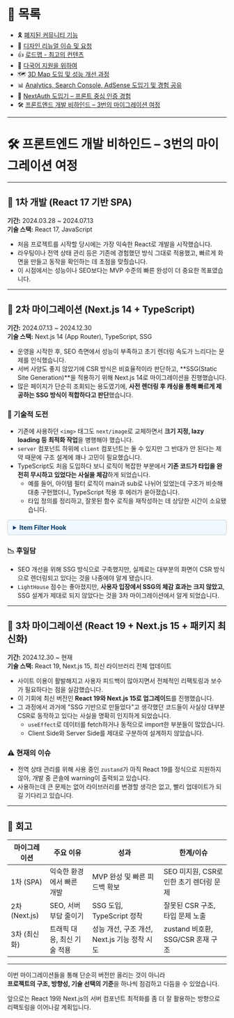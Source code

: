 # 📂 목록

- 🎗️ [폐지된 커뮤니티 기능](./community.md)
- 🎨 [디자인 리뉴얼 이슈 및 요청](./design.md)
- 👍 [로드맵 - 최고의 컨텐츠](./roadmap.md)
- 🍱 [다국어 지원을 위하여](./i18n.md)
- 🗺️ [3D Map 도입 및 성능 개선 과정](./3dmap.md)
- 📊 [Analytics, Search Console, AdSense 도입기 및 경험 공유](./google.md)
- 🔐 [NextAuth 도입기 – 프론트 중심 인증 경험](./auth.md)
- 🛠️ [프론트엔드 개발 비하인드 – 3번의 마이그레이션 여정](./migration.md)

---

# 🛠️ 프론트엔드 개발 비하인드 – 3번의 마이그레이션 여정

---

## 🚀 1차 개발 (React 17 기반 SPA)

**기간:** 2024.03.28 ~ 2024.07.13  
**기술 스택:** React 17, JavaScript

- 처음 프로젝트를 시작할 당시에는 가장 익숙한 React로 개발을 시작했습니다.
- 라우팅이나 전역 상태 관리 등은 기존에 경험했던 방식 그대로 적용했고, 빠르게 화면을 만들고 동작을 확인하는 데 초점을 맞췄습니다.
- 이 시점에서는 성능이나 SEO보다는 MVP 수준의 빠른 완성이 더 중요한 목표였습니다.

---

## 🔄 2차 마이그레이션 (Next.js 14 + TypeScript)

**기간:** 2024.07.13 ~ 2024.12.30  
**기술 스택:** Next.js 14 (App Router), TypeScript, SSG

- 운영을 시작한 후, SEO 측면에서 성능이 부족하고 초기 렌더링 속도가 느리다는 문제를 인식했습니다.
- 서버 사양도 좋지 않았기에 CSR 방식은 비효율적이라 판단하고, **SSG(Static Site Generation)**을 적용하기 위해 Next.js 14로 마이그레이션을 진행했습니다.
- 많은 페이지가 단순히 조회되는 용도였기에, **사전 렌더링 후 캐싱을 통해 빠르게 제공하는 SSG 방식이 적합하다고 판단**했습니다.

### 🧱 기술적 도전

- 기존에 사용하던 `<img>` 태그도 `next/image`로 교체하면서 **크기 지정, lazy loading 등 최적화 작업**을 병행해야 했습니다.
- `server` 컴포넌트 하위에 `client` 컴포넌트는 둘 수 있지만 그 반대가 안 된다는 제약 때문에 구조 설계에 꽤나 고민이 필요했습니다.
- TypeScript도 처음 도입하다 보니 로직이 복잡한 부분에서 **기존 코드가 타입을 완전히 무시하고 있었다는 사실을 체감**하게 되었습니다.
  - 예를 들어, 아이템 필터 로직이 main과 sub로 나뉘어 있었는데 구조가 비슷해 대충 구현했더니, TypeScript 적용 후 에러가 쏟아졌습니다.
  - 타입 정의를 정리하고, 잘못된 함수 로직을 재작성하는 데 상당한 시간이 소요됐습니다.

<details>
<summary style="
    font-weight: bold;
    background-color: #f0f8ff;
    color: #003366;
    padding: 8px 12px;
    border: 1px solid #ccc;
    border-radius: 4px;
    cursor: pointer;
  ">Item Filter Hook</summary>

```js
/**
 * 3D 맵에서 화면에 표시할 아이템을 필터링 해주는 함수
 */
export const useItemFilter = (mapItem: JpgItemPath[]) => {
  const { newItemFilter, setItemFilter } = useAppStore((state) => state);
  const [viewItemList, setViewItemList] = useState<string[]>(
    extractValues(newItemFilter)
  );

  // itemFilter가 비어있을 때만 데이터를 가져옵니다.
  useEffect(() => {
    const getItem = async () => {
      try {
        const response = await fetch(`${API_ENDPOINTS.GET_ITEM_FILTER}`, {
          next: { revalidate: 14400 },
        });

        if (!response.ok) {
          throw new Error("Network response was not ok");
        }

        const result: FetchSchema = await response.json();

        setItemFilter(result.data);
      } catch (error) {
        console.error("Fetch error:", error);
        return [];
      }
    };

    if (newItemFilter.length === 0) {
      getItem();
    }
  }, [newItemFilter, setItemFilter]);

  // mapItem이 변경될 때마다 viewItemList를 업데이트합니다.
  const valuesList = useMemo(() => {
    const valuesSet = new Set<string>();
    mapItem.forEach((item) => {
      valuesSet.add(item.childValue);
      valuesSet.add(item.motherValue);
    });
    return [...valuesSet];
  }, [mapItem]);

  useEffect(() => {
    if (valuesList.length > 0) {
      setViewItemList(valuesList);
    }
  }, [valuesList]);

  const updateViewItemList = (
    newItems: string[],
    removeItems: string[] = []
  ) => {
    setViewItemList((prev) => {
      const updatedSet = new Set(prev);
      newItems.forEach((item) => updatedSet.add(item));
      removeItems.forEach((item) => updatedSet.delete(item));
      return [...updatedSet];
    });
  };

  /**
   * 아이템 클릭 이벤트
   */
  const onClickItem = (clickValue: string) => {
    const rootValueList = newItemFilter.map((item) => item.value);

    if (rootValueList.includes(clickValue)) {
      handleRootItemClick(clickValue);
    } else {
      handleChildItemClick(clickValue);
    }
  };

  /**
   * 아이템 전체 선택 또는 해제
   */
  const onClickAllItem = (isAll: boolean) => {
    setViewItemList(isAll ? [] : valuesList);
  };

  /**
   * 상위 값 클릭 시
   * viewItemList child가 전부 있는지 확인
   * 전부 있으면 모두 제거, 전부 있지 않으면 모두 추가
   */
  const handleRootItemClick = (clickValue: string) => {
    const rootList: ItemType = newItemFilter.find(
      (item) => item.value === clickValue
    )!;
    const childList = rootList.sub.map((childItem) => childItem.value);
    const shouldRemoveAllChild = checkAllChild(viewItemList, childList);
    const newItems = shouldRemoveAllChild ? [] : [...childList, clickValue];
    const removeItems = shouldRemoveAllChild ? [clickValue, ...childList] : [];
    updateViewItemList(newItems, removeItems);
  };

  /**
   * 하위 값 클릭 시
   * viewItemList 해당 값 있는지 확인
   * 있으면 item 제거, 없으면 item 추가
   * root의 모든 아이템 제거 시 root 제거, 모두 추가될 경우 root 추가
   */
  const handleChildItemClick = (clickValue: string) => {
    const rootList: ItemType = newItemFilter.find((item) =>
      findObjectWithValue(item, clickValue)
    )!;

    const childList = rootList.sub.map((childItem) => childItem.value);

    let updatedItemList = viewItemList.includes(clickValue)
      ? viewItemList.filter((item) => item !== clickValue)
      : [...viewItemList, clickValue];

    const isHaveAllChild = checkAllChild(updatedItemList, childList);
    const isHaveAnyMissingChild = checkSomeChild(updatedItemList, childList);

    // 전부 있거나, 몇 개만 있을 경우 root 추가
    if (isHaveAllChild || isHaveAnyMissingChild) {
      updatedItemList.push(rootList.value);
    }

    // 전부 없을 경우 root 제거
    if (!isHaveAnyMissingChild) {
      updatedItemList = updatedItemList.filter(
        (item) => item !== rootList.value
      );
    }

    const result = [...new Set(updatedItemList)];
    setViewItemList(result);
  };

  return { viewItemList, onClickItem, onClickAllItem };
};
```

</details>

### 📉 후일담

- SEO 개선을 위해 SSG 방식으로 구축했지만, 실제로는 대부분의 화면이 CSR 방식으로 렌더링되고 있다는 것을 나중에야 알게 됐습니다.
- `LightHouse` 점수는 좋아졌지만, **사용자 입장에서 SSG의 체감 효과는 크지 않았고**, SSG 설계가 제대로 되지 않았다는 것을 3차 마이그레이션에서 알게 되었습니다.

---

## 🔁 3차 마이그레이션 (React 19 + Next.js 15 + 패키지 최신화)

**기간:** 2024.12.30 ~ 현재  
**기술 스택:** React 19, Next.js 15, 최신 라이브러리 전체 업데이트

- 사이트 이용이 활발해지고 사용자 피드백이 많아지면서 전체적인 리팩토링과 보수가 필요하다는 점을 실감했습니다.
- 이 기회에 최신 버전인 **React 19와 Next.js 15로 업그레이드**를 진행했습니다.
- 그 과정에서 과거에 "SSG 기반으로 만들었다"고 생각했던 코드들이 사실상 대부분 CSR로 동작하고 있다는 사실을 명확히 인지하게 되었습니다.
  - `useEffect`로 데이터를 fetch하거나 동적으로 import한 부분들이 많았습니다.
  - Client Side와 Server Side를 제대로 구분하여 설계하지 않았습니다.

### ⚠️ 현재의 이슈

- 전역 상태 관리를 위해 사용 중인 `zustand`가 아직 React 19를 정식으로 지원하지 않아, 개발 중 콘솔에 warning이 출력되고 있습니다.
- 사용하는데 큰 문제는 없어 라이브러리를 변경할 생각은 없고, 빨리 업데이트가 되길 기다리고 있습니다.

---

## 🧭 회고

| 마이그레이션  | 주요 이유                   | 성과                                         | 한계/이슈                               |
| ------------- | --------------------------- | -------------------------------------------- | --------------------------------------- |
| 1차 (SPA)     | 익숙한 환경에서 빠른 개발   | MVP 완성 및 빠른 피드백 확보                 | SEO 미지원, CSR로 인한 초기 렌더링 문제 |
| 2차 (Next.js) | SEO, 서버 부담 줄이기       | SSG 도입, TypeScript 정착                    | 잘못된 CSR 구조, 타입 문제 노출         |
| 3차 (최신화)  | 트래픽 대응, 최신 기술 적용 | 성능 개선, 구조 개선, Next.js 기능 정착 시도 | zustand 비호환, SSG/CSR 혼재 구조       |

---

이번 마이그레이션들을 통해 단순히 버전만 올리는 것이 아니라  
**프로젝트의 구조, 방향성, 기술 선택의 기준**을 하나씩 점검하고 다듬을 수 있었습니다.

앞으로는 React 19와 Next.js의 서버 컴포넌트 최적화를 좀 더 잘 활용하는 방향으로 리팩토링을 이어나갈 계획입니다.
